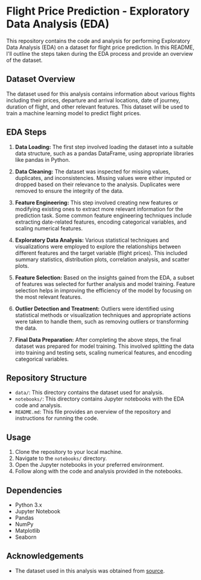 # Flight Price Prediction - Exploratory Data Analysis (EDA)

This repository contains the code and analysis for performing Exploratory Data Analysis (EDA) on a dataset for flight price prediction. In this README, I'll outline the steps taken during the EDA process and provide an overview of the dataset.

## Dataset Overview
The dataset used for this analysis contains information about various flights including their prices, departure and arrival locations, date of journey, duration of flight, and other relevant features. This dataset will be used to train a machine learning model to predict flight prices.

## EDA Steps
1. **Data Loading:** The first step involved loading the dataset into a suitable data structure, such as a pandas DataFrame, using appropriate libraries like pandas in Python.

2. **Data Cleaning:** The dataset was inspected for missing values, duplicates, and inconsistencies. Missing values were either imputed or dropped based on their relevance to the analysis. Duplicates were removed to ensure the integrity of the data.

3. **Feature Engineering:** This step involved creating new features or modifying existing ones to extract more relevant information for the prediction task. Some common feature engineering techniques include extracting date-related features, encoding categorical variables, and scaling numerical features.

4. **Exploratory Data Analysis:** Various statistical techniques and visualizations were employed to explore the relationships between different features and the target variable (flight prices). This included summary statistics, distribution plots, correlation analysis, and scatter plots.

5. **Feature Selection:** Based on the insights gained from the EDA, a subset of features was selected for further analysis and model training. Feature selection helps in improving the efficiency of the model by focusing on the most relevant features.

6. **Outlier Detection and Treatment:** Outliers were identified using statistical methods or visualization techniques and appropriate actions were taken to handle them, such as removing outliers or transforming the data.

7. **Final Data Preparation:** After completing the above steps, the final dataset was prepared for model training. This involved splitting the data into training and testing sets, scaling numerical features, and encoding categorical variables.

## Repository Structure
- `data/`: This directory contains the dataset used for analysis.
- `notebooks/`: This directory contains Jupyter notebooks with the EDA code and analysis.
- `README.md`: This file provides an overview of the repository and instructions for running the code.

## Usage
1. Clone the repository to your local machine.
2. Navigate to the `notebooks/` directory.
3. Open the Jupyter notebooks in your preferred environment.
4. Follow along with the code and analysis provided in the notebooks.

## Dependencies
- Python 3.x
- Jupyter Notebook
- Pandas
- NumPy
- Matplotlib
- Seaborn

## Acknowledgements
- The dataset used in this analysis was obtained from [source]().

